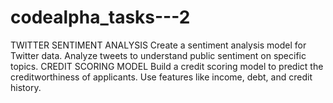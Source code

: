 # codealpha_tasks---2
TWITTER SENTIMENT ANALYSIS Create a sentiment analysis model for Twitter data. Analyze tweets to understand public sentiment on specific topics.
CREDIT SCORING MODEL Build a credit scoring model to predict the creditworthiness of applicants. Use features like income, debt, and credit history.
